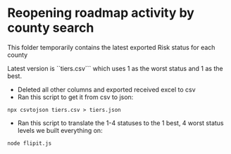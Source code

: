 # Reopening roadmap activity by county search

This folder temporarily contains the latest exported Risk status for each county

Latest version is ``tiers.csv``` which uses 1 as the worst status and 1 as the best.

- Deleted all other columns and exported received excel to csv
- Ran this script to get it from csv to json:

```
npx csvtojson tiers.csv > tiers.json
```

- Ran this script to translate the 1-4 statuses to the 1 best, 4 worst status levels we built everything on:

```
node flipit.js
```
